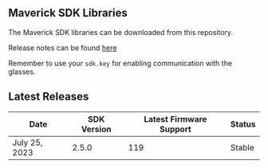 ## Maverick SDK Libraries

The Maverick SDK libraries can be downloaded from this repository.

Release notes can be found [here](./docs/README.md)

Remember to use your `sdk.key` for enabling communication with the glasses.

## Latest Releases

|Date|SDK Version |Latest Firmware Support| Status
|----|-----------|-----------|----
|July 25, 2023|2.5.0|119 |Stable

